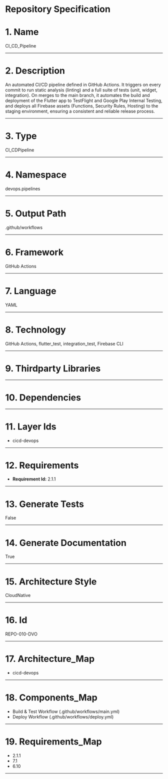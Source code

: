 # Repository Specification

# 1. Name
CI_CD_Pipeline


---

# 2. Description
An automated CI/CD pipeline defined in GitHub Actions. It triggers on every commit to run static analysis (linting) and a full suite of tests (unit, widget, integration). On merges to the main branch, it automates the build and deployment of the Flutter app to TestFlight and Google Play Internal Testing, and deploys all Firebase assets (Functions, Security Rules, Hosting) to the staging environment, ensuring a consistent and reliable release process.


---

# 3. Type
CI_CDPipeline


---

# 4. Namespace
devops.pipelines


---

# 5. Output Path
.github/workflows


---

# 6. Framework
GitHub Actions


---

# 7. Language
YAML


---

# 8. Technology
GitHub Actions, flutter_test, integration_test, Firebase CLI


---

# 9. Thirdparty Libraries



---

# 10. Dependencies



---

# 11. Layer Ids

- cicd-devops


---

# 12. Requirements

- **Requirement Id:** 2.1.1  


---

# 13. Generate Tests
False


---

# 14. Generate Documentation
True


---

# 15. Architecture Style
CloudNative


---

# 16. Id
REPO-010-DVO


---

# 17. Architecture_Map

- cicd-devops


---

# 18. Components_Map

- Build & Test Workflow (.github/workflows/main.yml)
- Deploy Workflow (.github/workflows/deploy.yml)


---

# 19. Requirements_Map

- 2.1.1
- 7.1
- 6.10


---

